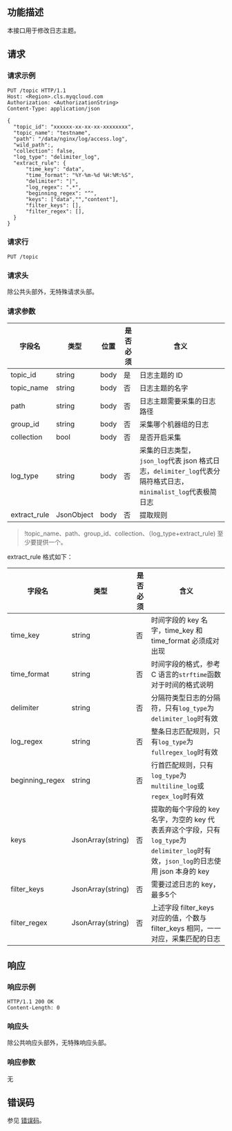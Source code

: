 ## 功能描述

本接口用于修改日志主题。

## 请求

### 请求示例

```
PUT /topic HTTP/1.1
Host: <Region>.cls.myqcloud.com
Authorization: <AuthorizationString>
Content-Type: application/json

{
  "topic_id": "xxxxxx-xx-xx-xx-xxxxxxxx",
  "topic_name": "testname",
  "path": "/data/nginx/log/access.log",
  "wild_path":,
  "collection": false,
  "log_type": "delimiter_log",
  "extract_rule": {
      "time_key": "data",
      "time_format": "%Y-%m-%d %H:%M:%S",
      "delimiter": "|",
      "log_regex": ".*",
      "beginning_regex": "^",
      "keys": ["data","","content"],
      "filter_keys": [],
      "filter_regex": [],
  }
}
```

### 请求行

```
PUT /topic
```

### 请求头

除公共头部外，无特殊请求头部。

### 请求参数

| 字段名       | 类型       | 位置 | 是否必须 | 含义                                                         |
| ------------ | ---------- | ---- | ---- | ------------------------------------------------------------ |
| topic_id     | string     | body | 是   | 日志主题的 ID                                                |
| topic_name   | string     | body | 否   | 日志主题的名字                                               |
| path         | string     | body | 否   | 日志主题需要采集的日志路径                                   |
| group_id     | string     | body | 否   | 采集哪个机器组的日志                                         |
| collection   | bool       | body | 否   | 是否开启采集                                                 |
| log_type     | string     | body | 否   | 采集的日志类型，`json_log`代表 json 格式日志，`delimiter_log`代表分隔符格式日志，`minimalist_log`代表极简日志 |
| extract_rule | JsonObject | body | 否   | 提取规则                                                     |

>!topic_name、path、group_id、collection、（log_type+extract_rule) 至少要提供一个。



extract_rule 格式如下：

| 字段名          | 类型              | 是否必须 | 含义                                                         |
| --------------- | ----------------- | -------- | ------------------------------------------------------------ |
| time_key        | string            | 否       | 时间字段的 key 名字，time_key 和 time_format 必须成对出现         |
| time_format     | string            | 否       | 时间字段的格式，参考 C 语言的`strftime`函数对于时间的格式说明  |
| delimiter       | string            | 否       | 分隔符类型日志的分隔符，只有`log_type`为`delimiter_log`时有效 |
| log_regex       | string            | 否       | 整条日志匹配规则，只有`log_type`为`fullregex_log`时有效      |
| beginning_regex | string            | 否       | 行首匹配规则，只有`log_type`为`multiline_log`或`regex_log`时有效 |
| keys            | JsonArray(string) | 否       | 提取的每个字段的 key 名字，为空的 key 代表丢弃这个字段，只有`log_type`为`delimiter_log`时有效，`json_log`的日志使用 json 本身的 key |
| filter_keys     | JsonArray(string) | 否       | 需要过滤日志的 key，最多5个                                   |
| filter_regex    | JsonArray(string) | 否       | 上述字段 filter_keys 对应的值，个数与 filter_keys 相同，一一对应，采集匹配的日志 |

## 响应

### 响应示例

```
HTTP/1.1 200 OK
Content-Length: 0
```

### 响应头

除公共响应头部外，无特殊响应头部。

### 响应参数

无

## 错误码

参见 [错误码](https://cloud.tencent.com/document/product/614/12402)。
